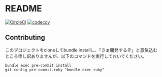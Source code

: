 # README

[![CircleCI](https://circleci.com/gh/i544c/screening.svg?style=svg)](https://circleci.com/gh/i544c/screening)
[![codecov](https://codecov.io/gh/i544c/screening/branch/master/graph/badge.svg)](https://codecov.io/gh/i544c/screening)

## Contributing
このプロジェクトをcloneしてbundle installし、「さぁ開発するぞ」と意気込むところ申し訳ありませんが、以下のコマンドを実行しておいてください。
```shell
bundle exec pre-commit install
git config pre-commit.ruby "bundle exec ruby"
```
